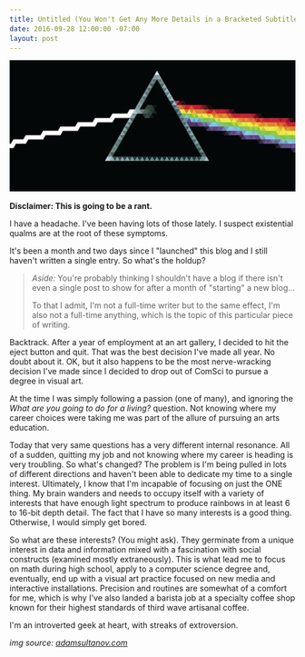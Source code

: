 ```yaml
---
title: Untitled (You Won't Get Any More Details in a Bracketed Subtitle)
date: 2016-09-28 12:00:00 -07:00
layout: post
---
```


![rainbow][pink-floyd]


**Disclaimer: This is going to be a rant.** 

I have a headache. I've been having lots of those lately. I suspect existential qualms are at the root of these symptoms. 

It's been a month and two days since I "launched" this blog and I still haven't written a single entry. So what's the holdup? 

> *Aside:* You're probably thinking I shouldn't have a blog if there isn't even a single post to show for after a month of "starting" a new blog... 
> 
>To that I admit, I'm not a full-time writer but to the same effect, I'm also not a full-time anything, which is the topic of this particular piece of writing. 

Backtrack. After a year of employment at an art gallery, I decided to hit the eject button and quit. That was the best decision I've made all year. No doubt about it. OK, but it also happens to be the most nerve-wracking decision I've made since I decided to drop out of ComSci to pursue a degree in visual art. 

At the time I was simply following a passion (one of many), and ignoring the *What are you going to do for a living?* question. Not knowing where my career choices were taking me was part of the allure of pursuing an arts education. 

Today that very same questions has a very different internal resonance. All of a sudden, quitting my job and not knowing where my career is heading is very troubling. So what's changed? The problem is I'm being pulled in lots of different directions and haven't been able to dedicate my time to a single interest. Ultimately, I know that I'm incapable of focusing on just the ONE thing. My brain wanders and needs to occupy itself with a variety of interests that have enough light spectrum to produce rainbows in at least 6 to 16-bit depth detail. The fact that I have so many interests is a good thing. Otherwise, I would simply get bored.

So what are these interests? (You might ask). They germinate from a unique interest in data and information mixed with a fascination with social constructs (examined mostly extraneously). This is what lead me to focus on math during high school, apply to a computer science degree and, eventually, end up with a visual art practice focused on new media and interactive installations. Precision and routines are somewhat of a comfort for me, which is why I've also landed a barista job at a specialty coffee shop known for their highest standards of third wave artisanal coffee. 

I'm an introverted geek at heart, with streaks of extroversion. 



*img source: [adamsultanov.com](http://www.adamsultanov.com/vector/pink-floyd/dark-side-moon.jpg)*

[pink-floyd]: ../assets/img/dark-side-moon.jpg "Dark Side of the Moon. source: adamsultanov.com"
